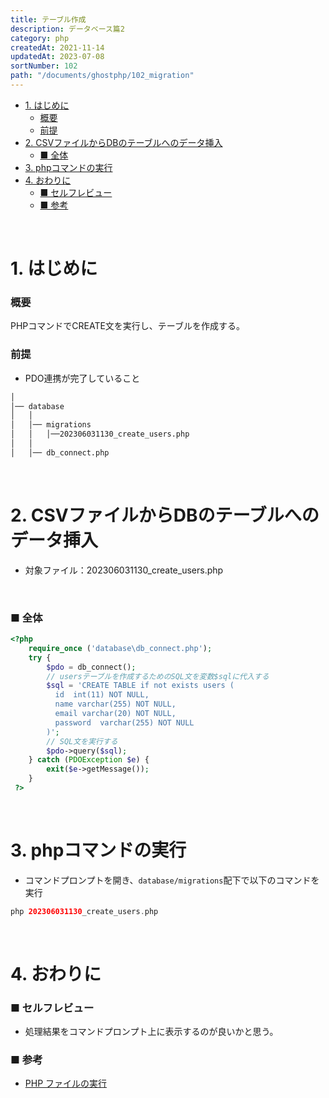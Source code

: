 ```yaml
---
title: テーブル作成
description: データベース篇2
category: php
createdAt: 2021-11-14
updatedAt: 2023-07-08
sortNumber: 102
path: "/documents/ghostphp/102_migration"
---
```


<nuxt-content-wrapper>

- [1. はじめに](#1-はじめに)
    - [概要](#概要)
    - [前提](#前提)
- [2. CSVファイルからDBのテーブルへのデータ挿入](#2-csvファイルからdbのテーブルへのデータ挿入)
    - [■ 全体](#-全体)
- [3. phpコマンドの実行](#3-phpコマンドの実行)
- [4. おわりに](#4-おわりに)
    - [■ セルフレビュー](#-セルフレビュー)
    - [■ 参考](#-参考)

<br>

# 1. はじめに
### 概要
PHPコマンドでCREATE文を実行し、テーブルを作成する。

### 前提
- PDO連携が完了していること


```html
│
│── database
│   │
│   │── migrations
│   │   │──202306031130_create_users.php
│   │
│   │── db_connect.php
```

<br>

# 2. CSVファイルからDBのテーブルへのデータ挿入
- 対象ファイル：202306031130_create_users.php

<br>

### ■ 全体
```php
<?php
    require_once ('database\db_connect.php');
    try {
        $pdo = db_connect();
        // usersテーブルを作成するためのSQL文を変数$sqlに代入する
        $sql = 'CREATE TABLE if not exists users (
          id  int(11) NOT NULL,
          name varchar(255) NOT NULL,
          email varchar(20) NOT NULL,
          password  varchar(255) NOT NULL
        )';
        // SQL文を実行する
        $pdo->query($sql);
    } catch (PDOException $e) {
        exit($e->getMessage());
    }
 ?>

```

<br>

# 3. phpコマンドの実行
- コマンドプロンプトを開き、`database/migrations`配下で以下のコマンドを実行
```php
php 202306031130_create_users.php
```

<br>

# 4. おわりに
### ■ セルフレビュー
- 処理結果をコマンドプロンプト上に表示するのが良いかと思う。

### ■ 参考
- [PHP ファイルの実行](https://www.php.net/manual/ja/features.commandline.usage.php)

</nuxt-content-wrapper>
